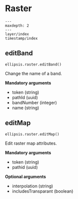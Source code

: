 # Raster

```{toctree}
---
maxdepth: 2
---
layer/index
timestamp/index
```

## editBand

    ellipsis.raster.editBand()

Change the name of a band.

**Mandatory arguments**

- token (string)
- pathId (uuid)
- bandNumber (integer)
- name (string)

## editMap

    ellipsis.raster.editMap()

Edit raster map attributes.

**Mandatory arguments**

- token (string)
- pathid (uuid)

**Optional arguments**

- interpolation (string)
- includesTransparant (boolean)
